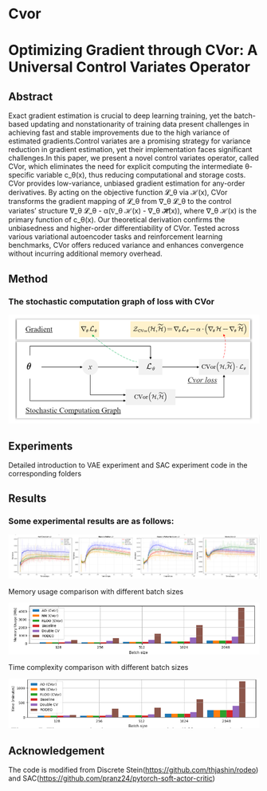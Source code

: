 # Cvor
# Optimizing Gradient through CVor: A Universal Control Variates Operator

##  Abstract

Exact gradient estimation is crucial to deep learning training, yet the batch-based updating and nonstationarity of training data present challenges in achieving fast and stable improvements due to the high variance of estimated gradients.Control variates are a promising strategy for variance reduction in gradient estimation, yet their implementation faces significant challenges.In this paper, we present a novel control variates operator, called CVor, which eliminates the need for explicit computing the intermediate θ-specific variable c_θ(x), thus reducing computational and storage costs. CVor provides low-variance, unbiased gradient estimation for any-order derivatives. By acting on the objective function 𝓛_θ via ℋ(x), CVor transforms the gradient mapping of 𝓛_θ from ∇_θ 𝓛_θ to the control variates’ structure ∇_θ 𝓛_θ - α(∇_θ ℋ(x) - ∇_θ 𝓗̃(x)), where ∇_θ ℋ(x) is the primary function of c_θ(x). Our theoretical derivation confirms the unbiasedness and higher-order differentiability of CVor. Tested across various variational autoencoder tasks and reinforcement learning benchmarks, CVor offers reduced variance and enhances convergence without incurring additional memory overhead.

## Method

### The stochastic computation graph of loss with CVor

![image-method](/pictures/image-method.png)

## Experiments

Detailed introduction to VAE experiment and SAC experiment code in the corresponding folders

## Results

### Some experimental results are as follows:

![image-variance](pictures/image-variance.png)

Memory usage comparison with different batch sizes

![image-memory](pictures/image-memory.png)

Time complexity comparison with different batch sizes

![image-time](pictures/image-time.png)

## Acknowledgement

The code is modified from Discrete Stein(https://github.com/thjashin/rodeo) and  SAC(https://github.com/pranz24/pytorch-soft-actor-critic)
